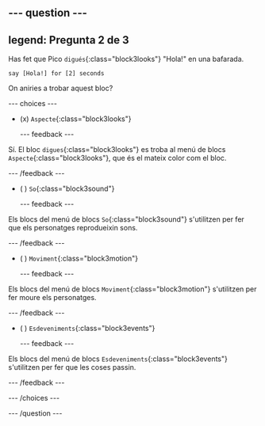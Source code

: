 
--- question ---
---
legend: Pregunta 2 de 3
---

Has fet que Pico `digués`{:class="block3looks"} "Hola!" en una bafarada.

```blocks3
say [Hola!] for [2] seconds
```

On aniries a trobar aquest bloc?

--- choices ---

- (x) `Aspecte`{:class="block3looks"}

  --- feedback ---

Sí. El bloc `digues`{:class="block3looks"} es troba al menú de blocs `Aspecte`{:class="block3looks"}, que és el mateix color com el bloc.

  --- /feedback ---

- ( ) `So`{:class="block3sound"}

  --- feedback ---

Els blocs del menú de blocs `So`{:class="block3sound"} s'utilitzen per fer que els personatges reprodueixin sons.

  --- /feedback ---

- ( ) `Moviment`{:class="block3motion"}

  --- feedback ---

Els blocs del menú de blocs `Moviment`{:class="block3motion"} s'utilitzen per fer moure els personatges.

  --- /feedback ---

- ( ) `Esdeveniments`{:class="block3events"}

  --- feedback ---

Els blocs del menú de blocs `Esdeveniments`{:class="block3events"} s'utilitzen per fer que les coses passin.

  --- /feedback ---

--- /choices ---

--- /question ---
